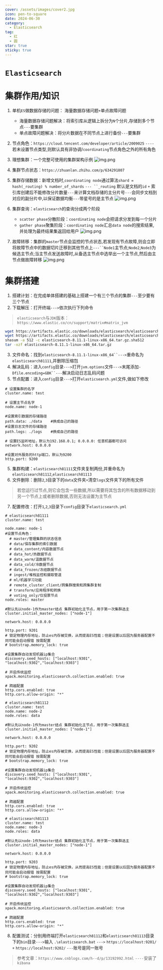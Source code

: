 ```yaml
---
cover: /assets/images/cover2.jpg
icon: pen-to-square
date: 2024-06-30
category:
  - Elasticsearch
tag:
  - 红
  - 圆
star: true
sticky: true
---
```

# `Elasticsearch`
# 集群作用/知识
1. 单机`ES`做数据存储的问题： 海量数据存储问题`+`单点故障问题
   - 海量数据存储问题解决：将索引库从逻辑上拆分为`N`个分片,存储到多个节点`---`要集群 
   - 单点故障问题解决：将分片数据在不同节点上进行备份`---`要集群
2. 节点角色：`https://cloud.tencent.com/developer/article/2009025` `----`若未设置节点类型,则默认具有非协调/`coordinating`节点角色之外的所有角色
3. 理想集群：一个完整可使用的集群架构示例
![img.png](/assets/images/LinuxService/img_6.png)
4. 集群节点状态：`https://zhuanlan.zhihu.com/p/634291807`

4. 集群存储数据：新增文档时,`coordinating node`通过算法`shard = hash(_routing) % number_of_shards` `--- ``_routing` 默认是文档的`id` `+` 索引库创建后不能修改分片数量`---`来计算文档存储的主分片号`---`会同步文档到对应的副分片中,以保证数据均衡`---`带星号的是主节点
![img.png](/assets/images/LinuxService/img_7.png)
5. 集群查询：`elasticsearch`的查询分成两个阶段
   - `scatter phase`分散阶段：`coordinating node`会把请求分发到每一个分片
   - `gather phase`聚集阶段：`coordinating node`汇总`data node`的搜索结果,并处理为最终结果集返回给用户
![img.png](/assets/images/LinuxService/img_8.png)
7. 故障转移：集群的`master`节点会监控的节点状态,若发现有节点故障,则会立即将故障节点中的数据切片迁移到其他节点上`---``Node1`主节点;`Node2`,`Node3`为候选主节点;当主节点发送故障时,从备选主节点中选举出一个主节点,然后由主节点做故障转移
![img.png](/assets/images/LinuxService/img_9.png)

# 集群搭建
1. 搭建计划：在完成单体搭建的基础上搭建一个有三个节点的集群`---`至少要有三个节点
2. 下载解压：打开终端`--->`依次执行下列命令
>  `elasticsearch`与`JDK`版本：`https://www.elastic.co/cn/support/matrix#matrix_jvm`
```bash
wget https://artifacts.elastic.co/downloads/elasticsearch/elasticsearch-8.11.1-linux-x86_64.tar.gz
wget https://artifacts.elastic.co/downloads/elasticsearch/elasticsearch-8.11.1-linux-x86_64.tar.gz.sha512
shasum -a 512 -c elasticsearch-8.11.1-linux-x86_64.tar.gz.sha512
tar -xzf elasticsearch-8.11.1-linux-x86_64.tar.gz
```
3. 文件命名：找到`elasticsearch-8.11.1-linux-x86_64``--->`重命名为`elasticsearch81111`,并删除压缩包
3. 解决乱码：进入`config`目录`--->`打开`jvm.options`文件`--->`末尾添加`-Dfile.encoding=GBK``---`解决启动日志乱码问题
4. 节点配置：进入`config`目录`--->`打开`elasticsearch.yml`文件,做如下修改
```text
# 设置集群的名字
cluster.name: test

# 设置主节点名字
node.name: node-1

#设置索引数据的存储路径
path.data: ./data    #换成自己的路径
#设置日志文件的存储路径
path.logs: ./logs    #换成自己的路径

# 设置ES监听地址，默认为192.168.0.1; 0.0.0.0: 任意机器都可访问
network.host: 0.0.0.0

#设置对外服务的http端口，默认为9200
http.port: 9200
```
5. 集群构建：`elasticsearch81111`文件夹复制两份,并重命名为`elasticsearch81112`,`elasticsearch81113`
6. 文件删除：删除`2`,`3`目录下的`data`文件夹`+`清空`logs`文件夹下的所有文件
>  若您运行过节点,则它会包含一些数据,所以需要将其包含的所有数据移动到另一个节点上或者删除数据,否则无法设置为主节点
7. 配置修改：打开`1`,`2`,`3`目录下`config`目录下`elasticsearch.yml`
```text
# elasticsearch81111
cluster.name: test

node.name: node-1
#设置节点角色：
  # master/管理集群的状态信息
  # data/保存集群的索引数据
  # data_content/内容数据节点
  # data_hot/热数据节点
  # data_warm/温数据节点
  # data_cold/冷数据节点
  # data_frozen/冻结数据节点
  # ingest/堆栈监控和摄取管道
  # ml/机器学习功能
  # remote_cluster_client/跨集群搜索和跨集群复制
  # transform/应用程序和转换
  # voting_only/仅投票节点
node.roles: master

#默认先以node-1作为master结点 集群初始化主节点，用于第一次集群选主
cluster.initial_master_nodes: ["node-1"]

network.host: 0.0.0.0

http.port: 9201
# 锁定物理内存地址，防止es内存被交换，从而提高ES性能；但是设置以后因为服务器配置不同可能会启动报错 按需配置
# bootstrap.memory_lock: true

#设置集群自动发现机器ip集合
discovery.seed_hosts: ["localhost:9301", "localhost:9302","localhost:9303"]

# 开启传统监控
xpack.monitoring.elasticsearch.collection.enabled: true

# 跨越配置
http.cors.enabled: true
http.cors.allow-origin: "*"

```
```text
# elasticsearch81112
cluster.name: test
node.name: node-2
node.roles: data

#默认先以node-1作为master结点 集群初始化主节点，用于第一次集群选主
cluster.initial_master_nodes: ["node-1"]

network.host: 0.0.0.0

http.port: 9202
# 锁定物理内存地址，防止es内存被交换，从而提高ES性能；但是设置以后因为服务器配置不同可能会启动报错 按需配置
# bootstrap.memory_lock: true

#设置集群自动发现机器ip集合
discovery.seed_hosts: ["localhost:9301", "localhost:9302","localhost:9303"]

# 开启传统监控
xpack.monitoring.elasticsearch.collection.enabled: true

# 跨越配置
http.cors.enabled: true
http.cors.allow-origin: "*"
```
```text
# elasticsearch81113
cluster.name: test
node.name: node-3
node.roles: data

#默认先以node-1作为master结点 集群初始化主节点，用于第一次集群选主
cluster.initial_master_nodes: ["node-1"]

network.host: 0.0.0.0

http.port: 9203
# 锁定物理内存地址，防止es内存被交换，从而提高ES性能；但是设置以后因为服务器配置不同可能会启动报错 按需配置
# bootstrap.memory_lock: true

#设置集群自动发现机器ip集合
discovery.seed_hosts: ["localhost:9301", "localhost:9302","localhost:9303"]

# 开启传统监控
xpack.monitoring.elasticsearch.collection.enabled: true

# 跨越配置
http.cors.enabled: true
http.cors.allow-origin: "*"
```
8. 配置测试：分别用终端打开`elasticsearch81112`和`elasticsearch81113`目录下的`bin`目录`--->`输入 `.\elasticsearch.bat` `--->` `https://localhost:9201/` `+` `https://localhost:9202/` `---`账号是同一账号
>  参考文章：`https://www.cnblogs.com/h--d/p/13192992.html` `----`安装了`kibana`
